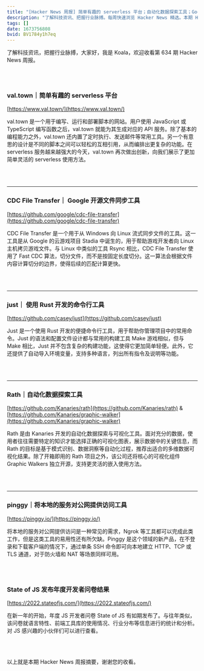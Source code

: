 ```yaml
---
title: "[Hacker News 周报] 简单有趣的 serverless 平台；自动化数据探索工具；Google 开源文件同步工具"
description: "了解科技资讯、把握行业脉搏。每周快速浏览 Hacker News 精选。本期 Hacker Newsletter 地址：https://mailchi.mp/hackernewsletter/634"
tags: []
date: 1673756808
bvid: BV1784y1h7eq
---
```

了解科技资讯，把握行业脉搏，大家好，我是 Koala，欢迎收看第 634 期 Hacker News 周报。

<br>
<br>

### val.town｜简单有趣的 serverless 平台
[https://www.val.town/](https://www.val.town/)

val.town 是一个用于编写、运行和部署脚本的网站。用户使用 JavaScript 或 TypeScript 编写函数之后，val.town 就能为其生成对应的 API 服务。除了基本的编程能力之外，val.town 还内置了定时执行、发送邮件等常用工具。另一个有意思的设计是不同的脚本之间可以轻松的互相引用，从而编排出更复杂的功能。在 serverless 服务越来越强大的今天，val.town 再次做出创新，向我们展示了更加简单灵活的 serverless 使用方法。

<br>
<br>

---
### CDC File Transfer｜ Google 开源文件同步工具
[https://github.com/google/cdc-file-transfer](https://github.com/google/cdc-file-transfer)

CDC File Transfer 是一个用于从 Windows 向 Linux 流式同步文件的工具。这一工具是从 Google 的云游戏项目 Stadia 中诞生的，用于帮助游戏开发者向 Linux 主机拷贝游戏文件。与 Linux 中类似的工具 Rsync 相比，CDC File Transfer 使用了 Fast CDC 算法，切分文件，而不是按固定长度切分。这一算法会根据文件内容计算切分的边界，使得后续的匹配计算更快。

<br>
<br>

---
### just｜ 使用 Rust 开发的命令行工具
[https://github.com/casey/just](https://github.com/casey/just)

Just 是一个使用 Rust 开发的便捷命令行工具，用于帮助你管理项目中的常用命令。Just 的语法和配置文件设计都与常用的构建工具 Make 游戏相似，但与 Make 相比，Just 并不包含复杂的构建功能，这使得它更加简单轻便。此外，它还提供了自动导入环境变量，支持多种语言，列出所有指令及说明等功能。

<br>
<br>

---
### Rath｜自动化数据探索工具
[https://github.com/Kanaries/rath](https://github.com/Kanaries/rath) & [https://github.com/Kanaries/graphic-walker](https://github.com/Kanaries/graphic-walker)

Rath 是由 Kanaries 开发的自动化数据探索与可视化工具。面对充分的数据，使用者往往需要特定的知识才能选择正确的可视化图表，展示数据中的关键信息，而 Rath 的目标是基于模式识别、数据洞察等自动化过程，推荐出适合的多维数据可视化结果。除了开箱即用的 Rath 项目之外，该公司还将核心的可视化组件 Graphic Walkers 独立开源，支持更灵活的嵌入使用方法。

<br>
<br>

---
### pinggy｜将本地的服务对公网提供访问工具
[https://pinggy.io/](https://pinggy.io/)

将本地的服务对公网提供访问是一种常见的需求，Ngrok 等工具都可以完成此类工作，但是这类工具的易用性还有所欠缺。Pinggy 是这个领域的新产品，在不登录和下载客户端的情况下，通过单条 SSH 命令即可向本地建立 HTTP、TCP 或 TLS 通道，对于防火墙和 NAT 等场景同样可用。

<br>
<br>

### State of JS 发布年度开发者问卷结果
[https://2022.stateofjs.com/](https://2022.stateofjs.com/)

在新一年的开始，年度 JS 开发者问卷 State of JS 有如期发布了。与往年类似，该问卷就语言特性、前端工具库的使用情况、行业分布等信息进行的统计和分析。对 JS 感兴趣的小伙伴们可以进行查看。

<br>
<br>

以上就是本期 Hacker News 周报摘要，谢谢您的收看。



